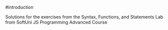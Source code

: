#introduction

Solutions for the exercises from the Syntax, Functions, and Statements Lab from SoftUni JS Programming Advanced Course
